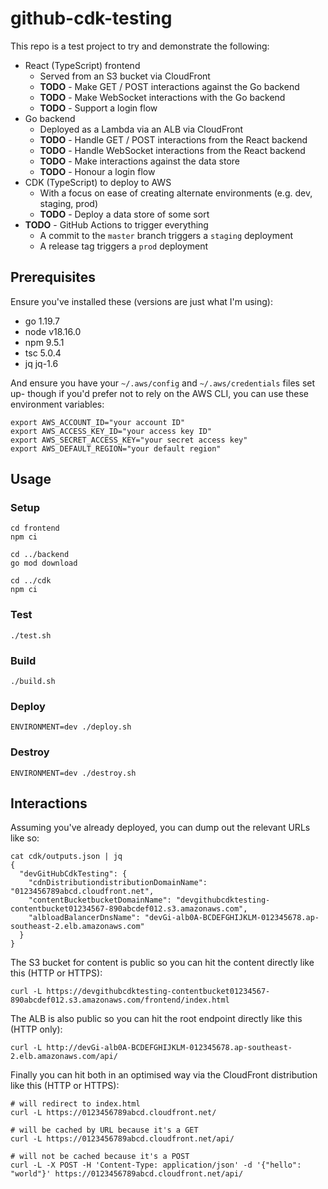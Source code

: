 # github-cdk-testing

This repo is a test project to try and demonstrate the following:

- React (TypeScript) frontend
    - Served from an S3 bucket via CloudFront
    - **TODO** - Make GET / POST interactions against the Go backend
    - **TODO** - Make WebSocket interactions with the Go backend
    - **TODO** - Support a login flow
- Go backend
    - Deployed as a Lambda via an ALB via CloudFront
    - **TODO** - Handle GET / POST interactions from the React backend
    - **TODO** - Handle WebSocket interactions from the React backend
    - **TODO** - Make interactions against the data store
    - **TODO** - Honour a login flow
- CDK (TypeScript) to deploy to AWS
    - With a focus on ease of creating alternate environments (e.g. dev, staging, prod)
    - **TODO** - Deploy a data store of some sort
- **TODO** - GitHub Actions to trigger everything
    - A commit to the `master` branch triggers a `staging` deployment
    - A release tag triggers a `prod` deployment

## Prerequisites

Ensure you've installed these (versions are just what I'm using):

- go 1.19.7
- node v18.16.0
- npm 9.5.1
- tsc 5.0.4
- jq jq-1.6

And ensure you have your `~/.aws/config` and `~/.aws/credentials` files set up- though if you'd prefer not to rely on
the AWS CLI, you can use these environment variables:

```shell
export AWS_ACCOUNT_ID="your account ID"
export AWS_ACCESS_KEY_ID="your access key ID"
export AWS_SECRET_ACCESS_KEY="your secret access key"
export AWS_DEFAULT_REGION="your default region"
```

## Usage

### Setup

```shell
cd frontend
npm ci

cd ../backend
go mod download

cd ../cdk
npm ci
```

### Test

```shell
./test.sh
```

### Build

```shell
./build.sh
```

### Deploy

```shell
ENVIRONMENT=dev ./deploy.sh
```

### Destroy

```shell
ENVIRONMENT=dev ./destroy.sh
```

## Interactions

Assuming you've already deployed, you can dump out the relevant URLs like so:

```shell
cat cdk/outputs.json | jq
{
  "devGitHubCdkTesting": {
    "cdnDistributiondistributionDomainName": "0123456789abcd.cloudfront.net",
    "contentBucketbucketDomainName": "devgithubcdktesting-contentbucket01234567-890abcdef012.s3.amazonaws.com",
    "albloadBalancerDnsName": "devGi-alb0A-BCDEFGHIJKLM-012345678.ap-southeast-2.elb.amazonaws.com"
  }
}
```

The S3 bucket for content is public so you can hit the content directly like this (HTTP or HTTPS):

```shell
curl -L https://devgithubcdktesting-contentbucket01234567-890abcdef012.s3.amazonaws.com/frontend/index.html
```

The ALB is also public so you can hit the root endpoint directly like this (HTTP only):

```shell
curl -L http://devGi-alb0A-BCDEFGHIJKLM-012345678.ap-southeast-2.elb.amazonaws.com/api/
```

Finally you can hit both in an optimised way via the CloudFront distribution like this (HTTP or HTTPS):

```shell
# will redirect to index.html
curl -L https://0123456789abcd.cloudfront.net/

# will be cached by URL because it's a GET
curl -L https://0123456789abcd.cloudfront.net/api/

# will not be cached because it's a POST
curl -L -X POST -H 'Content-Type: application/json' -d '{"hello": "world"}' https://0123456789abcd.cloudfront.net/api/
```
